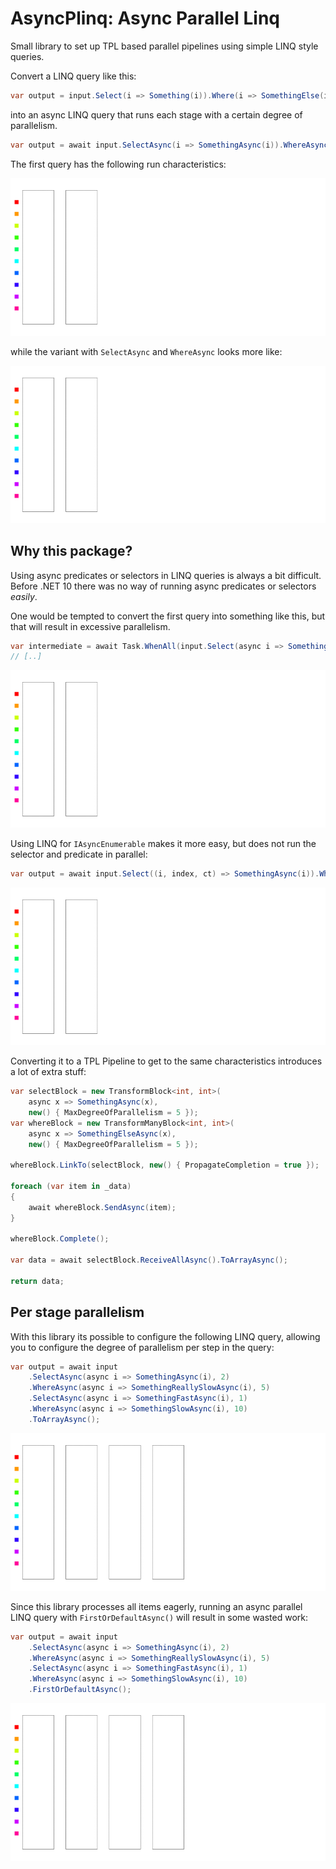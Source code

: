 # AsyncPlinq: Async Parallel Linq

Small library to set up TPL based parallel pipelines using simple LINQ style queries.

Convert a LINQ query like this:

```csharp
var output = input.Select(i => Something(i)).Where(i => SomethingElse(i)).ToList();
```

into an async LINQ query that runs each stage with a certain degree of parallelism.

```csharp
var output = await input.SelectAsync(i => SomethingAsync(i)).WhereAsync(i => SomethingElseAsync(i)).ToListAsync();
```

The first query has the following run characteristics:

![One at the time processing of a linq query](./docs/a.gif)

while the variant with `SelectAsync` and `WhereAsync` looks more like:

![One at the time processing of a linq query](./docs/b.gif)

## Why this package?

Using async predicates or selectors in LINQ queries is always a bit difficult. Before .NET 10 there was no way of running async predicates or selectors _easily_. 

One would be tempted to convert the first query into something like this, but that will result in excessive parallelism. 

```csharp
var intermediate = await Task.WhenAll(input.Select(async i => SomethingAsync(i)));
// [..]
```

![Excessive parallelism](./docs/sim2.gif)

Using LINQ for `IAsyncEnumerable` makes it more easy, but does not run the selector and predicate in parallel:

```csharp
var output = await input.Select((i, index, ct) => SomethingAsync(i)).Where((i, index, ct) => SomethingElseAsync(i)).ToListAsync();
```

![IAsyncEnumerable LINQ](./docs/sim3.gif)

Converting it to a TPL Pipeline to get to the same characteristics introduces a lot of extra stuff:

```csharp
var selectBlock = new TransformBlock<int, int>(
    async x => SomethingAsync(x), 
    new() { MaxDegreeOfParallelism = 5 });
var whereBlock = new TransformManyBlock<int, int>(
    async x => SomethingElseAsync(x), 
    new() { MaxDegreeOfParallelism = 5 });

whereBlock.LinkTo(selectBlock, new() { PropagateCompletion = true });

foreach (var item in _data)
{
    await whereBlock.SendAsync(item);
}

whereBlock.Complete();

var data = await selectBlock.ReceiveAllAsync().ToArrayAsync();

return data;
```

## Per stage parallelism

With this library its possible to configure the following LINQ query, allowing you to configure the degree of parallelism per step in the query:

```csharp
var output = await input
    .SelectAsync(async i => SomethingAsync(i), 2)
    .WhereAsync(async i => SomethingReallySlowAsync(i), 5)
    .SelectAsync(async i => SomethingFastAsync(i), 1)
    .WhereAsync(async i => SomethingSlowAsync(i), 10)
    .ToArrayAsync();
```

![Multi-stage parallel query](./docs/sim7.gif)

Since this library processes all items eagerly, running an async parallel LINQ query with `FirstOrDefaultAsync()` will result in some wasted work:

```csharp
var output = await input
    .SelectAsync(async i => SomethingAsync(i), 2)
    .WhereAsync(async i => SomethingReallySlowAsync(i), 5)
    .SelectAsync(async i => SomethingFastAsync(i), 1)
    .WhereAsync(async i => SomethingSlowAsync(i), 10)
    .FirstOrDefaultAsync();
```

![Multi-stage parallel query that gets cancelled after the first result](./docs/sim8.gif)
